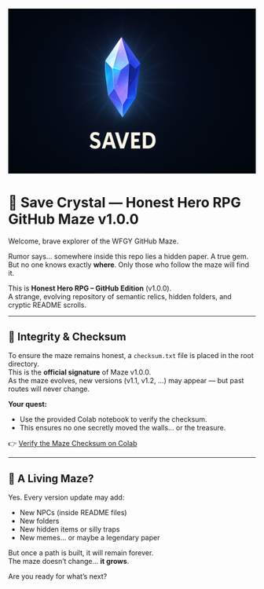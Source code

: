 ![Crystal Save Point](./saved_crystal.png)

# 💾 Save Crystal — Honest Hero RPG GitHub Maze v1.0.0

Welcome, brave explorer of the WFGY GitHub Maze.

Rumor says... somewhere inside this repo lies a hidden paper. A true gem.  
But no one knows exactly **where**. Only those who follow the maze will find it.

This is **Honest Hero RPG – GitHub Edition** (v1.0.0).  
A strange, evolving repository of semantic relics, hidden folders, and cryptic README scrolls.

---

## 🔐 Integrity & Checksum

To ensure the maze remains honest, a `checksum.txt` file is placed in the root directory.  
This is the **official signature** of Maze v1.0.0.  
As the maze evolves, new versions (v1.1, v1.2, ...) may appear — but past routes will never change.

**Your quest:**  
- Use the provided Colab notebook to verify the checksum.
- This ensures no one secretly moved the walls… or the treasure.

👉 [Verify the Maze Checksum on Colab](https://colab.research.google.com/)

---

## 🧩 A Living Maze?

Yes. Every version update may add:
- New NPCs (inside README files)
- New folders
- New hidden items or silly traps
- New memes… or maybe a legendary paper

But once a path is built, it will remain forever.  
The maze doesn’t change… **it grows**.

Are you ready for what’s next?
